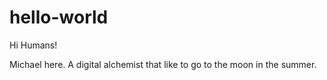 # hello-world

Hi Humans! 

Michael here.  A digital alchemist that like to go to the moon in the summer.
